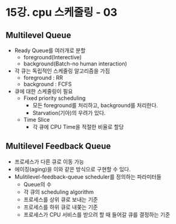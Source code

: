 # 15강. cpu 스케줄링 - 03

## Multilevel Queue

- Ready Queue를 여러개로 분할
    - foreground(Interective)
    - background(Batch-no human interaction)
- 각 큐는 독립적인 스케줄링 알고리즘을 가짐
    - foreground : RR
    - background : FCFS
- 큐에 대한 스케줄링이 필요
    - Fixed priority scheduling
        - 모든 foreground를 처리하고, background를 처리한다.
        - Starvation(기아)의 우려가 있다.
    - Time Slice
        - 각 큐에 CPU Time을 적절한 비율로 할당

## Multilevel Feedback Queue

- 프로세스가 다른 큐로 이동 가능
- 에이징(aging)을 이와 같은 방식으로 구현할 수 있다.
- Mulitilevel-feedback-queue scheduler를 정의하는 파라미터들
    - Queue의 수
    - 각 큐의 scheduling algorithm
    - 프로세스를 상위 큐로 보내는 기준
    - 프로세스를 하위 큐로 내쫒는 기준
    - 프로세스가 CPU 서비스를 받으려 할 때 들어갈 큐를 결정하는 기준